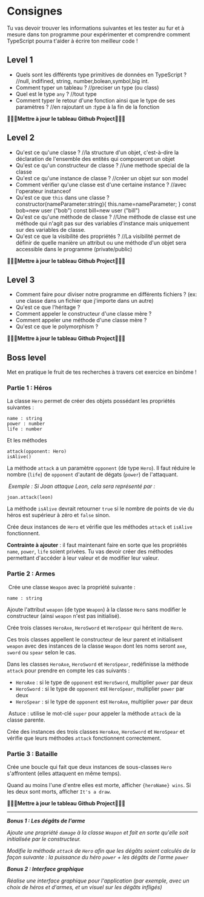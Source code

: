 
# Consignes

Tu vas devoir trouver les informations suivantes et les tester au fur et à mesure dans ton programme pour expérimenter et comprendre comment TypeScript pourra t'aider à écrire ton meilleur code !

## Level 1

- Quels sont les différents type primitives de données en TypeScript ? 
//null, indifined, string, number,bolean,symbol,big int.
- Comment typer un tableau ? 
//preciser un type (ou class)
- Quel est le type `any` ?
//tout type
- Comment typer le retour d'une fonction ainsi que le type de ses paramètres ? 
//en rajoutant un :type à la fin de la fonction

**🎉🎉🎉Mettre à jour le tableau Github Project🎉🎉🎉**

## Level 2

- Qu'est ce qu'une classe ? 
//la structure d'un objet, c'est-à-dire la déclaration de l'ensemble des entités qui composeront un objet
- Qu'est ce qu'un constructeur de classe ? 
//une methode special de la classe
- Qu'est ce qu'une instance de classe ?
//créer un objet sur son model
- Comment vérifier qu'une classe est d'une certaine instance ?
//avec l'operateur instanceof
- Qu'est ce que `this` dans une classe ?
constructor(nameParameter:string){
    this.name=nameParameter;
}
const bob=new user ("bob")
const bill=new user ("bill")
- Qu'est ce qu'une méthode de classe ? 
//Une méthode de classe est une méthode qui n'agit pas sur des variables d'instance mais uniquement sur des variables de classe.
- Qu'est ce que la visibilité des propriétés ? 
//La visibilité permet de définir de quelle manière un attribut ou une méthode d'un objet sera accessible dans le programme (private/public)

**🎉🎉🎉Mettre à jour le tableau Github Project🎉🎉🎉**

## Level 3

- Comment faire pour diviser notre programme en différents fichiers ? (ex: une classe dans un fichier que j'importe dans un autre) 
- Qu'est ce que l'héritage ? 
- Comment appeler le constructeur d'une classe mère ? 
- Comment appeler une méthode d'une classe mère ? 
- Qu'est ce que le polymorphism ? 

**🎉🎉🎉Mettre à jour le tableau Github Project🎉🎉🎉**

## Boss level 

Met en pratique le fruit de tes recherches à travers cet exercice en binôme !
### Partie 1 : Héros

La classe `Hero` permet de créer des objets possédant les propriétés suivantes :

    name : string
    power : number
    life : number

​Et les méthodes

    attack(opponent: Hero)
    isAlive()

​La méthode `attack` a un paramètre `opponent` (de type `Hero`). Il faut réduire le nombre (`life`) de `opponent` d'autant de dégats (`power`) de l'attaquant.

​
*Exemple : Si Joan attaque Leon, cela sera représenté par :*

    joan.attack(leon)

​La méthode `isAlive` devrait retourner `true` si le nombre de points de vie du héros est supérieur à zéro et `false` sinon.

Crée deux instances de `Hero` et vérifie que les méthodes `attack` et `isAlive` fonctionnent.

**Contrainte à ajouter** : il faut maintenant faire en sorte que les propriétés `name`, `power`, `life` soient privées. Tu vas devoir créer des méthodes permettant d'accéder à leur valeur et de modifier leur valeur.

### Partie 2 : Armes
​
Crée une classe `Weapon` avec la propriété suivante :

    name : string

Ajoute l'attribut `weapon` (de type `Weapon`) à la classe `Hero` sans modifier le constructeur (ainsi `weapon` n'est pas initialisé).

Crée trois classes `HeroAxe`, `HeroSword` et `HeroSpear` qui héritent de `Hero`.

Ces trois classes appellent le constructeur de leur parent et initialisent `weapon` avec des instances de la classe `Weapon` dont les noms seront `axe`, `sword` ou `spear` selon le cas.

Dans les classes `HeroAxe`, `HeroSword` et `HeroSpear`, redéfinisse la méthode `attack` pour prendre en compte les cas suivants :

- `HeroAxe` : si le type de `opponent` est `HeroSword`, multiplier `power` par deux
- `HeroSword` : si le type de `opponent` est `HeroSpear`, multiplier `power` par deux
- `HeroSpear` : si le type de `opponent` est `HeroAxe`, multiplier `power` par deux

​
Astuce : utilise le mot-clé `super` pour appeler la méthode `attack` de la classe parente.

Crée des instances des trois classes `HeroAxe`, `HeroSword` et `HeroSpear` et vérifie que leurs méthodes `attack` fonctionnent correctement.
​
### Partie 3 : Bataille

Crée une boucle qui fait que deux instances de sous-classes `Hero` s'affrontent (elles attaquent en même temps).

Quand au moins l'une d'entre elles est morte, afficher `{heroName} wins`. Si les deux sont morts, afficher `It's a draw`.

**🎉🎉🎉Mettre à jour le tableau Github Project🎉🎉🎉**

---

***Bonus 1 : Les dégâts de l'arme***

*Ajoute une propriété `damage` à la classe `Weapon` et fait en sorte qu'elle soit initialisée par le constructeur.*

*Modifie la méthode `attack` de `Hero` afin que les dégâts soient calculés de la façon suivante : la puissance du héro `power` + les dégâts de l'arme `power`*

***Bonus 2 : Interface graphique***

*Réalise une interface graphique pour l'application (par exemple, avec un choix de héros et d'armes, et un visuel sur les dégâts infligés)*

